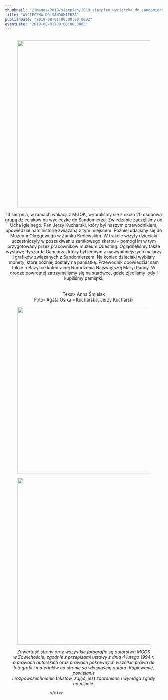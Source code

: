 ```yaml
---
thumbnail: "/images/2019/sierpien/2019_sierpien_wycieczka_do_sandomierza_2019_08_wycieczka_do_sandomierza_DSC_0004str-4.jpg"
title: "WYCIECZKA DO SANDOMIERZA"
publishDate: "2019-08-01T00:00:00.000Z"
eventDate: "2019-08-01T00:00:00.000Z"
---
```


<div class="entry-content">
							
							
<h2 class="wp-block-heading"></h2>



<div class="wp-block-image"><figure class="aligncenter"><img fetchpriority="high" decoding="async" width="800" height="531" src="/images/2019/sierpien/2019_sierpien_wycieczka_do_sandomierza_2019_08_wycieczka_do_sandomierza_DSC_0004str-4.jpg" alt="" class="wp-image-6759" srcset="/images/2019/sierpien/2019_sierpien_wycieczka_do_sandomierza_2019_08_wycieczka_do_sandomierza_DSC_0004str-4.jpg 800w, /images/2019/sierpien/DSC_0004str-4-300x199.jpg 300w, /images/2019/sierpien/DSC_0004str-4-768x510.jpg 768w" sizes="(max-width: 800px) 100vw, 800px"></figure></div>



<p style="text-align:center" class="has-small-font-size">13 sierpnia, w ramach wakacji z MGOK, wybraliśmy się z około 20 osobową grupą dzieciaków na wycieczkę do Sandomierza. Zwiedzanie zaczęliśmy od Ucha Igielnego. Pan Jerzy Kucharski, który był naszym przewodnikiem, opowiedział nam historię związaną z tym miejscem. Później udaliśmy się do Muzeum Okręgowego w Zamku Królewskim. W trakcie wizyty dzieciaki uczestniczyły w poszukiwaniu zamkowego skarbu – pomógł im w tym przygotowany przez pracowników muzeum Questing. Oglądnęliśmy także wystawę Ryszarda Gancarza, który był jednym z najwybitniejszych malarzy i grafików związanych z Sandomierzem. Na koniec dzieciaki wybijały monety, które później dostały na pamiątkę. Przewodnik opowiedział nam także o Bazylice katedralnej Narodzenia Najświętszej Maryi Panny. W drodze powrotnej zatrzymaliśmy się na starówce, gdzie zjedliśmy lody i kupiliśmy pamiątki.  <br><br><br>Tekst- Anna Śmielak<br>Foto- Agata Osika – Kucharska, Jerzy Kucharski</p>



<div class="wp-block-image"><figure class="aligncenter"><img decoding="async" width="800" height="531" src="/images/2019/sierpien/2019_sierpien_wycieczka_do_sandomierza_2019_08_wycieczka_do_sandomierza_DSC_0001STR2.jpg" alt="" class="wp-image-6763" srcset="/images/2019/sierpien/2019_sierpien_wycieczka_do_sandomierza_2019_08_wycieczka_do_sandomierza_DSC_0001STR2.jpg 800w, /images/2019/sierpien/DSC_0001STR2-300x199.jpg 300w, /images/2019/sierpien/DSC_0001STR2-768x510.jpg 768w" sizes="(max-width: 800px) 100vw, 800px"></figure></div>



<div class="wp-block-image"><figure class="aligncenter"><img decoding="async" width="800" height="531" src="/images/2019/sierpien/2019_sierpien_wycieczka_do_sandomierza_2019_08_wycieczka_do_sandomierza_DSC_0008STR3.jpg" alt="" class="wp-image-6770" srcset="/images/2019/sierpien/2019_sierpien_wycieczka_do_sandomierza_2019_08_wycieczka_do_sandomierza_DSC_0008STR3.jpg 800w, /images/2019/sierpien/DSC_0008STR3-300x199.jpg 300w, /images/2019/sierpien/DSC_0008STR3-768x510.jpg 768w" sizes="(max-width: 800px) 100vw, 800px"></figure></div>



<p style="text-align:center"> <em> Zawartość strony oraz wszystkie  fotografie są autorstwa MGOK </em><br><em>w Zawichoście, zgodnie z przepisami ustawy z  dnia 4 lutego 1994 r. </em><br><em>o prawach autorskich oraz prawach pokrewnych  wszelkie prawa do fotografii i materiałów na stronie są własnością  autora. Kopiowanie, powielanie </em><br><em>i rozpowszechnianie tekstów, zdjęć, jest  zabronione i wymaga zgody </em><br><em>na piśmie. </em></p>
						
						</div>
